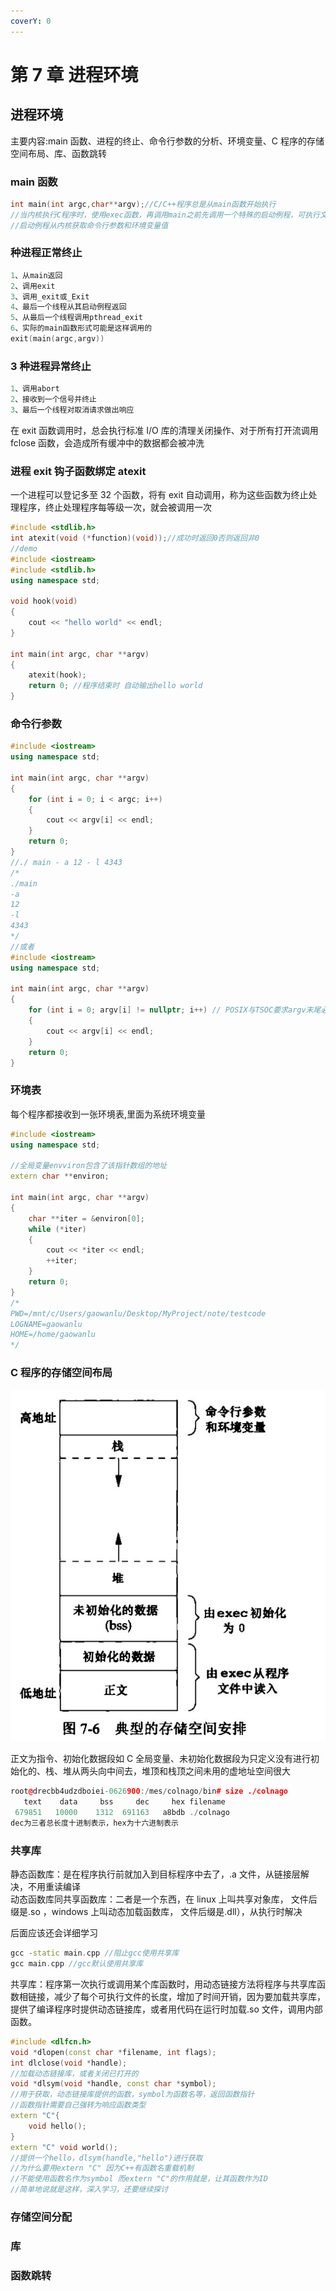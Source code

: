 ```yaml
---
coverY: 0
---
```


# 第 7 章 进程环境

## 进程环境

主要内容:main 函数、进程的终止、命令行参数的分析、环境变量、C 程序的存储空间布局、库、函数跳转

### main 函数

```cpp
int main(int argc,char**argv);//C/C++程序总是从main函数开始执行
//当内核执行C程序时，使用exec函数，再调用main之前先调用一个特殊的启动例程，可执行文件将此例程指定为程序的起始地址
//启动例程从内核获取命令行参数和环境变量值
```

### 种进程正常终止

```cpp
1、从main返回
2、调用exit
3、调用_exit或_Exit
4、最后一个线程从其启动例程返回
5、从最后一个线程调用pthread_exit
6、实际的main函数形式可能是这样调用的
exit(main(argc,argv))
```

### 3 种进程异常终止

```cpp
1、调用abort
2、接收到一个信号并终止
3、最后一个线程对取消请求做出响应
```

在 exit 函数调用时，总会执行标准 I/O 库的清理关闭操作、对于所有打开流调用 fclose 函数，会造成所有缓冲中的数据都会被冲洗

### 进程 exit 钩子函数绑定 atexit

一个进程可以登记多至 32 个函数，将有 exit 自动调用，称为这些函数为终止处理程序，终止处理程序每等级一次，就会被调用一次

```cpp
#include <stdlib.h>
int atexit(void (*function)(void));//成功时返回0否则返回非0
//demo
#include <iostream>
#include <stdlib.h>
using namespace std;

void hook(void)
{
    cout << "hello world" << endl;
}

int main(int argc, char **argv)
{
    atexit(hook);
    return 0; //程序结束时 自动输出hello world
}
```

### 命令行参数

```cpp
#include <iostream>
using namespace std;

int main(int argc, char **argv)
{
    for (int i = 0; i < argc; i++)
    {
        cout << argv[i] << endl;
    }
    return 0;
}
//./ main - a 12 - l 4343
/*
./main
-a
12
-l
4343
*/
//或者
#include <iostream>
using namespace std;

int main(int argc, char **argv)
{
    for (int i = 0; argv[i] != nullptr; i++) // POSIX与TSOC要求argv末尾必须有个null
    {
        cout << argv[i] << endl;
    }
    return 0;
}
```

### 环境表

每个程序都接收到一张环境表,里面为系统环境变量

```cpp
#include <iostream>
using namespace std;

//全局变量envviron包含了该指针数组的地址
extern char **environ;

int main(int argc, char **argv)
{
    char **iter = &environ[0];
    while (*iter)
    {
        cout << *iter << endl;
        ++iter;
    }
    return 0;
}
/*
PWD=/mnt/c/Users/gaowanlu/Desktop/MyProject/note/testcode
LOGNAME=gaowanlu
HOME=/home/gaowanlu
*/
```

### C 程序的存储空间布局

![典型的存储空间安排](../../.gitbook/assets/屏幕截图2022-11-12112645.jpg)

正文为指令、初始化数据段如 C 全局变量、未初始化数据段为只定义没有进行初始化的、栈、堆从两头向中间去，堆顶和栈顶之间未用的虚地址空间很大

```cpp
root@drecbb4udzdboiei-0626900:/mes/colnago/bin# size ./colnago
   text    data     bss     dec     hex filename
 679851   10000    1312  691163   a8bdb ./colnago
dec为三者总长度十进制表示，hex为十六进制表示
```

### 共享库

静态函数库：是在程序执行前就加入到目标程序中去了，.a 文件，从链接层解决，不用重读编译  
动态函数库同共享函数库：二者是一个东西，在 linux 上叫共享对象库， 文件后缀是.so ，windows 上叫动态加载函数库， 文件后缀是.dll），从执行时解决

后面应该还会详细学习

```cpp
gcc -static main.cpp //阻止gcc使用共享库
gcc main.cpp //gcc默认使用共享库
```

共享库：程序第一次执行或调用某个库函数时，用动态链接方法将程序与共享库函数相链接，减少了每个可执行文件的长度，增加了时间开销，因为要加载共享库，提供了编译程序时提供动态链接库，或者用代码在运行时加载.so 文件，调用内部函数。

```cpp
#include <dlfcn.h>
void *dlopen(const char *filename, int flags);
int dlclose(void *handle);
//加载动态链接库，或者关闭已打开的
void *dlsym(void *handle, const char *symbol);
//用于获取，动态链接库提供的函数，symbol为函数名等，返回函数指针
//函数指针需要自己强转为响应函数类型
extern "C"{
    void hello();
}
extern "C" void world();
//提供一个hello，dlsym(handle,"hello")进行获取
//为什么要用extern "C" 因为C++有函数名重载机制
//不能使用函数名作为symbol 而extern "C"的作用就是，让其函数作为ID
//简单地说就是这样，深入学习，还要继续探讨
```

### 存储空间分配

### 库

### 函数跳转
